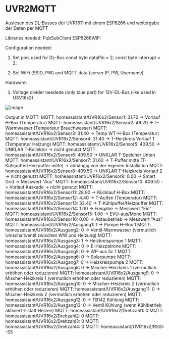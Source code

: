 # UVR2MQTT
Auslesen des DL-Busses der UVR1611 mit einem ESP8266 und weitergabe der Daten per MQTT

Libraries needed:
PubSubClient
ESP8266WiFi


Configuration needed:

1. Set pins used for DL-Bus
const byte dataPin = 2;
const byte interrupt = 2;

2. Set WiFi (SSID, PW) and MQTT data (server IP, PW, Username)

Hardware:
1. Voltage divider needede (only blue part) for 12V-DL-Bus (like used in USV16x2)

![image](https://github.com/stoffelll/UVR2MQTT/assets/5340003/666d9681-e5fb-4d65-9d63-d0bebb95854b)

Output in MQTT:
MQTT: homeassistant/UVR16x2/Sensor1: 31.70 -> Vorlauf H-Box (Temperatur)
MQTT: homeassistant/UVR16x2/Sensor2: 46.20 -> T-Warmwasser (Temperatur Brauchwasser)
MQTT: homeassistant/UVR16x2/Sensor3: 31.40 -> Temp WT-H-Box (Temperatur)
MQTT: homeassistant/UVR16x2/Sensor4: 31.40 -> T-Heizkreis Vorlauf 1 (Temperatur Heizung)
MQTT: homeassistant/UVR16x2/Sensor5: 409.50 -> UNKLAR T-Kollektor -> nicht genutzt 
MQTT: homeassistant/UVR16x2/Sensor6: 409.50 -> UNKLAR T-Speicher Unten
MQTT: homeassistant/UVR16x2/Sensor7: 31.60 -> T-Puffer mitte (T-Kühlpuffer/Heizpuffer mitte) -> abhängig von der eigenen Installation
MQTT: homeassistant/UVR16x2/Sensor8: 409.50 -> UNKLAR T-Heizkreis Vorlauf 2 -> nicht genutzt
MQTT: homeassistant/UVR16x2/Sensor9: 0.00 -> Smart Grid -> Messwert "Aus"
MQTT: homeassistant/UVR16x2/Sensor10: 409.50 -> Vorlauf Kaskade -> nicht genutzt
MQTT: homeassistant/UVR16x2/Sensor11: 28.90 -> Rücklauf H-Box
MQTT: homeassistant/UVR16x2/Sensor12: 4.40 -> T-Außen (Temperatur)
MQTT: homeassistant/UVR16x2/Sensor13: 32.40 -> T-Kühlpuffer/Heizpuffer
MQTT: homeassistant/UVR16x2/Sensor14: 1.00 -> Freigabe -> Messwert "Ein"
MQTT: homeassistant/UVR16x2/Sensor15: 1.00 -> EVU-aus/Mono
MQTT: homeassistant/UVR16x2/Sensor16: 0.00 -> Abtaubetrieb -> Messwert "Aus"
MQTT: homeassistant/UVR16x2/Ausgang1: 1 -> Pumpe H-Box 1
MQTT: homeassistant/UVR16x2/Ausgang2: 0 -> Ventil-Warmwasser (vermutlich Umschaltventil zwischen WW und Heizung)
MQTT: homeassistant/UVR16x2/Ausgang3: 1 -> Heizkreispumpe 1
MQTT: homeassistant/UVR16x2/Ausgang4: 0 -> E-Heizpatrone
MQTT: homeassistant/UVR16x2/Ausgang5: 0 -> WP-aus 5c 1
MQTT: homeassistant/UVR16x2/Ausgang6: 0 -> Solarpumpe
MQTT: homeassistant/UVR16x2/Ausgang7: 0 -> Heizkreispumpe 2
MQTT: homeassistant/UVR16x2/Ausgang8: 0 -> Mischer-Heizkreis 1 (vermutlich erhöhen oder reduzieren)
MQTT: homeassistant/UVR16x2/Ausgang9: 0 -> Mischer-Heizkreis 1 (vermutlich erhöhen oder reduzieren)
MQTT: homeassistant/UVR16x2/Ausgang10: 0 -> Mischer-Heizkreis 2 (vermutlich erhöhen oder reduzieren)
MQTT: homeassistant/UVR16x2/Ausgang11: 0 -> Mischer-Heizkreis 2 (vermutlich erhöhen oder reduzieren)
MQTT: homeassistant/UVR16x2/Ausgang12: 0 -> TB142 Kühlung
MQTT: homeassistant/UVR16x2/Ausgang13: 0 -> Ventil Kühlung (wenn Kühlbetrieb aktiviert-> statt Heizen)
MQTT: homeassistant/UVR16x2/Drehzahl1: 0
MQTT: homeassistant/UVR16x2/Drehzahl2: 0
MQTT: homeassistant/UVR16x2/Drehzahl3: 0
MQTT: homeassistant/UVR16x2/Drehzahl4: 0
MQTT: homeassistant/UVR16x2/RSSI: -53
